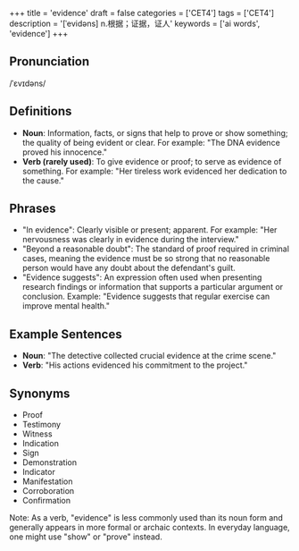 +++
title = 'evidence'
draft = false
categories = ['CET4']
tags = ['CET4']
description = '[ˈevidəns] n.根据；证据，证人'
keywords = ['ai words', 'evidence']
+++

## Pronunciation
/ˈɛvɪdəns/

## Definitions
- **Noun**: Information, facts, or signs that help to prove or show something; the quality of being evident or clear. For example: "The DNA evidence proved his innocence." 
- **Verb (rarely used)**: To give evidence or proof; to serve as evidence of something. For example: "Her tireless work evidenced her dedication to the cause."

## Phrases
- "In evidence": Clearly visible or present; apparent. For example: "Her nervousness was clearly in evidence during the interview."
- "Beyond a reasonable doubt": The standard of proof required in criminal cases, meaning the evidence must be so strong that no reasonable person would have any doubt about the defendant's guilt.
- "Evidence suggests": An expression often used when presenting research findings or information that supports a particular argument or conclusion. Example: "Evidence suggests that regular exercise can improve mental health."

## Example Sentences
- **Noun**: "The detective collected crucial evidence at the crime scene."
- **Verb**: "His actions evidenced his commitment to the project."

## Synonyms
- Proof
- Testimony
- Witness
- Indication
- Sign
- Demonstration
- Indicator
- Manifestation
- Corroboration
- Confirmation

Note: As a verb, "evidence" is less commonly used than its noun form and generally appears in more formal or archaic contexts. In everyday language, one might use "show" or "prove" instead.
